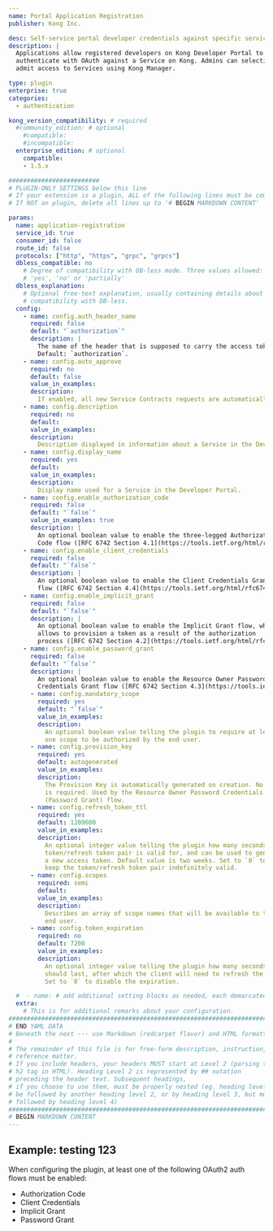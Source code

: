```yaml
---
name: Portal Application Registration
publisher: Kong Inc.

desc: Self-service portal developer credentials against specific services.
description: |
  Applications allow registered developers on Kong Developer Portal to
  authenticate with OAuth against a Service on Kong. Admins can selectively
  admit access to Services using Kong Manager.

type: plugin
enterprise: true
categories:
  - authentication

kong_version_compatibility: # required
  #community_edition: # optional
    #compatible:
    #incompatible:
  enterprise_edition: # optional
    compatible:
    - 1.5.x

#########################
# PLUGIN-ONLY SETTINGS below this line
# If your extension is a plugin, ALL of the following lines must be completed.
# If NOT an plugin, delete all lines up to '# BEGIN MARKDOWN CONTENT'

params:
  name: application-registration
  service_id: true
  consumer_id: false
  route_id: false
  protocols: ["http", "https", "grpc", "grpcs"]
  dbless_compatible: no
    # Degree of compatibility with DB-less mode. Three values allowed:
    # 'yes', 'no' or 'partially'
  dbless_explanation:
    # Optional free-text explanation, usually containing details about the degree of
    # compatibility with DB-less.
  config:
    - name: config.auth_header_name
      required: false
      default: "`authorization`"
      description: |
        The name of the header that is supposed to carry the access token.
        Default: `authorization`.
    - name: config.auto_approve
      required: no
      default: false
      value_in_examples:
      description:
        If enabled, all new Service Contracts requests are automatically approved. Otherwise, Dev Portal admins must manually approve requests.  
    - name: config.description
      required: no
      default:
      value_in_examples:
      description:
        Description displayed in information about a Service in the Developer Portal.
    - name: config.display_name
      required: yes
      default:
      value_in_examples:
      description:
        Display name used for a Service in the Developer Portal.
    - name: config.enable_authorization_code
      required: false
      default: "`false`"
      value_in_examples: true
      description: |
        An optional boolean value to enable the three-legged Authorization
        Code flow ([RFC 6742 Section 4.1](https://tools.ietf.org/html/rfc6749#section-4.1)).
    - name: config.enable_client_credentials
      required: false
      default: "`false`"
      description: |
        An optional boolean value to enable the Client Credentials Grant
        flow ([RFC 6742 Section 4.4](https://tools.ietf.org/html/rfc6749#section-4.4)).
    - name: config.enable_implicit_grant
      required: false
      default: "`false`"
      description: |
        An optional boolean value to enable the Implicit Grant flow, which
        allows to provision a token as a result of the authorization
        process ([RFC 6742 Section 4.2](https://tools.ietf.org/html/rfc6749#section-4.2)).
    - name: config.enable_password_grant
      required: false
      default: "`false`"
      description: |
        An optional boolean value to enable the Resource Owner Password
        Credentials Grant flow ([RFC 6742 Section 4.3](https://tools.ietf.org/html/rfc6749#section-4.3)).
      - name: config.mandatory_scope
        required: yes
        default: "`false`"
        value_in_examples:
        description:
          An optional boolean value telling the plugin to require at least
          one scope to be authorized by the end user.
      - name: config.provision_key
        required: yes
        default: autogenerated
        value_in_examples:
        description:
          The Provision Key is automatically generated on creation. No input
          is required. Used by the Resource Owner Password Credentials Grant
          (Password Grant) flow.
      - name: config.refresh_token_ttl
        required: yes
        default: 1209600
        value_in_examples:
        description:
          An optional integer value telling the plugin how many seconds a
          token/refresh token pair is valid for, and can be used to generate
          a new access token. Default value is two weeks. Set to `0` to
          keep the token/refresh token pair indefinitely valid.
      - name: config.scopes
        required: semi
        default:
        value_in_examples:
        description:
          Describes an array of scope names that will be available to the
          end user.
      - name: config.token_expiration
        required: no
        default: 7200
        value_in_examples:
        description:
          An optional integer value telling the plugin how many seconds a token
          should last, after which the client will need to refresh the token.
          Set to `0` to disable the expiration.

  #  - name: # add additional setting blocks as needed, each demarcated by -
  extra:
    # This is for additional remarks about your configuration.
###############################################################################
# END YAML DATA
# Beneath the next --- use Markdown (redcarpet flavor) and HTML formatting only.
#
# The remainder of this file is for free-form description, instruction, and
# reference matter.
# If you include headers, your headers MUST start at Level 2 (parsing to
# h2 tag in HTML). Heading Level 2 is represented by ## notation
# preceding the header text. Subsequent headings,
# if you choose to use them, must be properly nested (eg. heading level 2 may
# be followed by another heading level 2, or by heading level 3, but must NOT be
# followed by heading level 4)
###############################################################################
# BEGIN MARKDOWN CONTENT
---
```


## Example: testing 123

When configuring the plugin, at least one of the following OAuth2
auth flows must be enabled:

- Authorization Code
- Client Credentials
- Implicit Grant
- Password Grant
